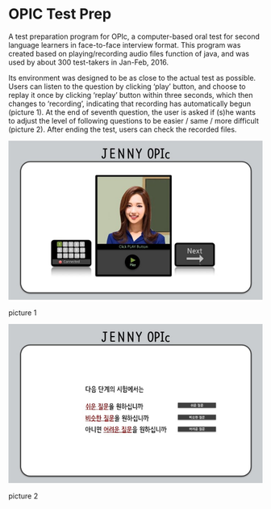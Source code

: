 OPIC Test Prep
==============
A test preparation program for OPIc, a computer-based oral test for second language learners in face-to-face interview format. This program was created based on playing/recording audio files function of java, and was used by about 300 test-takers in Jan-Feb, 2016.

Its environment was designed to be as close to the actual test as possible. Users can listen to the question by clicking ‘play’ button, and choose to replay it once by clicking ‘replay’ button within three seconds, which then changes to ‘recording’, indicating that recording has automatically begun (picture 1). At the end of seventh question, the user is asked if (s)he wants to adjust the level of following questions to be easier / same / more difficult (picture 2). After ending the test, users can check the recorded files. 


![](readme_img/img.jpg)

 picture 1
 
![](readme_img/img2.jpg)

 picture 2
